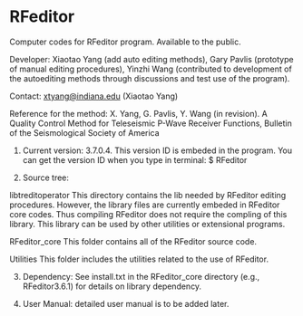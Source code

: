 # RFeditor
Computer codes for RFeditor program.
Available to the public.

Developer: Xiaotao Yang (add auto editing methods), Gary Pavlis (prototype of manual editing procedures), Yinzhi Wang (contributed to development of the autoediting methods through discussions and test use of the program).

Contact: xtyang@indiana.edu (Xiaotao Yang)

Reference for the method: X. Yang, G. Pavlis, Y. Wang (in revision). A Quality Control Method for Teleseismic P-Wave Receiver Functions, Bulletin of the Seismological Society of America

1. Current version: 3.7.0.4. This version ID is embeded in the program. You can get the version ID when you type in terminal:
$ RFeditor

2. Source tree:

libtreditoperator
		This directory contains the lib needed by RFeditor editing procedures. However, the library files are currently embeded in RFeditor core codes. Thus compiling RFeditor does not require the compling of this library. This library can be used by other utilities or extensional programs.

RFeditor_core
		This folder contains all of the RFeditor source code.
		
Utilities
		This folder includes the utilities related to the use of RFeditor.

3. Dependency: See install.txt in the RFeditor_core directory (e.g., RFeditor3.6.1) for details on library dependency.

4. User Manual: detailed user manual is to be added later.
